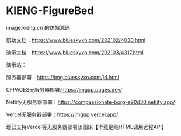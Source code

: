 # KIENG-FigureBed
image.kieng.cn 的仿站源码

帮助文档：https://www.blueskyxn.com/202102/4030.html

演示文档：https://www.blueskyxn.com/202103/4317.html

演示站：

服务器部署：https://img.blueskyxn.com/jd.html

CFPAGES无服务器部署:https://imgup.pages.dev/

Netlify无服务器部署：https://compassionate-borg-e90d30.netlify.app/

Vercel无服务器部署：https://imgup.vercel.app/

现已支持Vercel等无服务器部署该图床【毕竟是纯HTML调用远程API】
